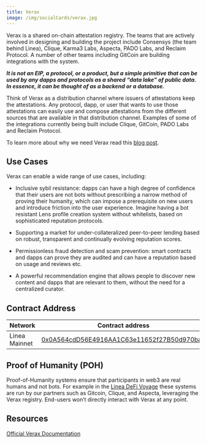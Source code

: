 ```yaml
---
title: Verax
image: /img/socialCards/verax.jpg
---
```


Verax is a shared on-chain attestation registry. The teams that are actively
involved in designing and building the project include Consensys (the team
behind Linea), Clique, Karma3 Labs, Aspecta, PADO Labs, and Reclaim Protocol. A
number of other teams including GitCoin are building integrations with the
system.

**_It is not an EIP, a protocol, or a product, but a simple primitive that can
be used by any dapps and protocols as a shared “data lake” of public data. In
essence, it can be thought of as a backend or a database._**

Think of Verax as a distribution channel where issuers of attestations keep the
attestations. Any protocol, dapp, or user that wants to use those attestations
can easily use and compose attestations from the different sources that are
available in that distribution channel. Examples of some of the integrations
currently being built include Clique, GitCoin, PADO Labs and Reclaim Protocol.

To learn more about why we need Verax read this
[blog post](https://linea.mirror.xyz/LlLx7IytwRYWQbLlxHr6zoUZjqNQdQ5P95zo3Dcilb0).

## Use Cases

Verax can enable a wide range of use cases, including:

- Inclusive sybil resistance: dapps can have a high degree of confidence that
  their users are not bots without prescribing a narrow method of proving their
  humanity, which can impose a prerequisite on new users and introduce friction
  into the user experience. Imagine having a bot resistant Lens profile creation
  system without whitelists, based on sophisticated reputation protocols.

- Supporting a market for under-collateralized peer-to-peer lending based on
  robust, transparent and continually evolving reputation scores.

- Permissionless fraud detection and scam prevention: smart contracts and dapps
  can prove they are audited and can have a reputation based on usage and
  reviews etc.

- A powerful recommendation engine that allows people to discover new content
  and dapps that are relevant to them, without the need for a centralized
  curator.

## Contract Address

| Network       | Contract address                                                                                                         |
| ------------- | ------------------------------------------------------------------------------------------------------------------------ |
| Linea Mainnet | [0x0A564cdD56E4916AA1C63e11652f27B50d970ba0](https://lineascan.build/address/0x0A564cdD56E4916AA1C63e11652f27B50d970ba0) |

## Proof of Humanity (POH)

Proof-of-Humanity systems ensure that participants in web3 are real humans and
not bots. For example in the
[Linea DeFi Voyage](https://linea.mirror.xyz/Y7Co9H1-oV0O51nKYW0eFPZSs2xn--YJ2wRJzEecN6o)
these systems are run by our partners such as Gitcoin, Clique, and Aspecta,
leveraging the Verax registry. End-users won’t directly interact with Verax at
any point.

## Resources

[Official Verax Documentation](https://docs.ver.ax/verax-documentation/)
